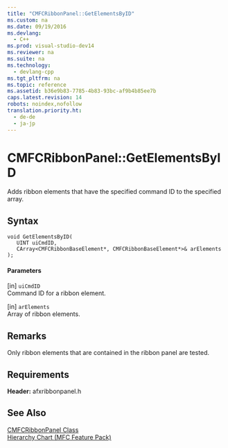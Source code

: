 ```yaml
---
title: "CMFCRibbonPanel::GetElementsByID"
ms.custom: na
ms.date: 09/19/2016
ms.devlang: 
  - C++
ms.prod: visual-studio-dev14
ms.reviewer: na
ms.suite: na
ms.technology: 
  - devlang-cpp
ms.tgt_pltfrm: na
ms.topic: reference
ms.assetid: b36e9b83-7785-4b83-93bc-af9b4b85ee7b
caps.latest.revision: 14
robots: noindex,nofollow
translation.priority.ht: 
  - de-de
  - ja-jp
---
```

# CMFCRibbonPanel::GetElementsByID
Adds ribbon elements that have the specified command ID to the specified array.  
  
## Syntax  
  
```  
void GetElementsByID(  
   UINT uiCmdID,  
   CArray<CMFCRibbonBaseElement*, CMFCRibbonBaseElement*>& arElements  
);  
```  
  
#### Parameters  
 [in] `uiCmdID`  
 Command ID for a ribbon element.  
  
 [in] `arElements`  
 Array of ribbon elements.  
  
## Remarks  
 Only ribbon elements that are contained in the ribbon panel are tested.  
  
## Requirements  
 **Header:** afxribbonpanel.h  
  
## See Also  
 [CMFCRibbonPanel Class](../vs140/CMFCRibbonPanel-Class.md)   
 [Hierarchy Chart (MFC Feature Pack)](../vs140/Hierarchy-Chart.md)